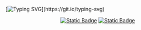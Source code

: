 [![Typing SVG](https://readme-typing-svg.demolab.com?font=Charis+SIL&weight=900&size=25&duration=4000&pause=500&color=00C8F7&width=435&lines=Hi+there!+I'm+Iker+Ruiz.;Welcome+to+my+Github!)](https://git.io/typing-svg)
<div align="center" >
    <a href="https://linkedin.com/in/iker-ruiz-gonzález"><img alt="Static Badge" src="https://img.shields.io/badge/LinkedIn-0077B5?style=for-the-badge&logo=linkedin&logoColor=white"></a>
    <a href="https://www.42malaga.com/"><img alt="Static Badge" src="https://img.shields.io/badge/iker--ruiz-white?style=for-the-badge&logo=42&logoColor=black"></a>
</div><br>

<!--
**Ikeerruuiz99/Ikeerruuiz99** is a ✨ _special_ ✨ repository because its `README.md` (this file) appears on your GitHub profile.

Here are some ideas to get you started:

- 🔭 I’m currently working on ...
- 🌱 I’m currently learning ...
- 👯 I’m looking to collaborate on ...
- 🤔 I’m looking for help with ...
- 💬 Ask me about ...
- 📫 How to reach me: ...
- 😄 Pronouns: ...
- ⚡ Fun fact: ...
-->
